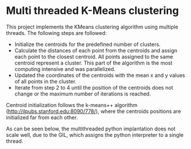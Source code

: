 # Multi threaded K-Means clustering

This project implements the KMeans clustering algorithm using multiple threads. The following steps are followed:

* Initialize the centroids for the predefined number of clusters.
* Calculate the distances of each point from the centroids and assign each point to the closest centroid. All points assigned to the same centroid represent a cluster. This part of the algorithm is the most computing intensive and was parallelized.
* Updated the coordinates of the centroids with the mean x and y values of all points in the cluster. 
* Iterate from step 2 to 4 until the position of the centroids does not change or the maximum number of iterations is reached.

Centroid initialization follows the k-means++ algorithm (http://ilpubs.stanford.edu:8090/778/), where the centroids positions are initialized far from each other. 

As can be seen below, the multithreaded python implantation does not scale well, due to the GIL, which assigns the python interpreter to a single thread. 
